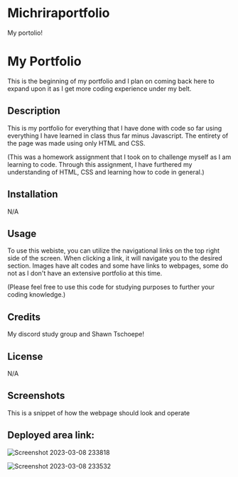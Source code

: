 # Michriraportfolio
My portolio! 

# My Portfolio
This is the beginning of my portfolio and I plan on coming back here to expand upon it as I get more coding experience under my belt. 

## Description 

This is my portfolio for everything that I have done with code so far using everything I have learned in class thus far minus Javascript. The entirety of the page was made using only HTML and CSS. 

(This was a homework assignment that I took on to challenge myself as I am learning to code. Through this assignment, I have furthered my understanding of HTML, CSS and learning how to code in general.)

## Installation

N/A

## Usage

To use this webiste, you can utilize the navigational links on the top right side of the screen. When clicking a link, it will navigate you to the desired section. Images have alt codes and some have links to webpages, some do not as I don't have an extensive portfolio at this time.

(Please feel free to use this code for studying purposes to further your coding knowledge.)

## Credits

My discord study group and Shawn Tschoepe!

## License

N/A

## Screenshots 

This is a snippet of how the webpage should look and operate 

## Deployed area link:

![Screenshot 2023-03-08 233818](https://user-images.githubusercontent.com/126362926/223952946-5789891a-b2e1-48e9-bab8-fd0dc57eda3f.png)

![Screenshot 2023-03-08 233532](https://user-images.githubusercontent.com/126362926/223952955-87bdf7c4-f0b6-4d7d-9b75-fcd2b69447d8.png)
